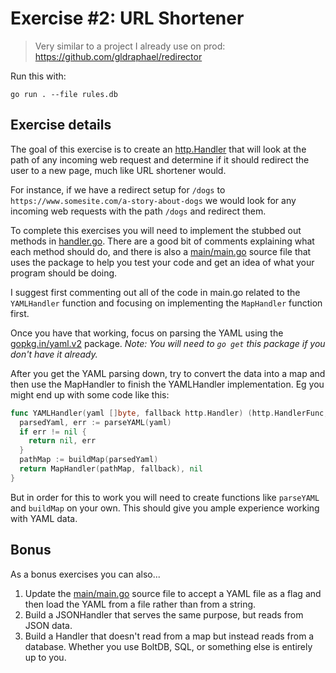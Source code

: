 # Exercise #2: URL Shortener

> Very similar to a project I already use on prod: https://github.com/gldraphael/redirector

Run this with:

```
go run . --file rules.db
```

## Exercise details

The goal of this exercise is to create an [http.Handler](https://golang.org/pkg/net/http/#Handler) that will look at the path of any incoming web request and determine if it should redirect the user to a new page, much like URL shortener would.

For instance, if we have a redirect setup for `/dogs` to `https://www.somesite.com/a-story-about-dogs` we would look for any incoming web requests with the path `/dogs` and redirect them.

To complete this exercises you will need to implement the stubbed out methods in [handler.go](https://github.com/gophercises/urlshort/blob/master/handler.go). There are a good bit of comments explaining what each method should do, and there is also a [main/main.go](https://github.com/gophercises/urlshort/blob/master/main/main.go) source file that uses the package to help you test your code and get an idea of what your program should be doing.

I suggest first commenting out all of the code in main.go related to the `YAMLHandler` function and focusing on implementing the `MapHandler` function first.

Once you have that working, focus on parsing the YAML using the [gopkg.in/yaml.v2](https://godoc.org/gopkg.in/yaml.v2) package. *Note: You will need to `go get` this package if you don't have it already.*

After you get the YAML parsing down, try to convert the data into a map and then use the MapHandler to finish the YAMLHandler implementation. Eg you might end up with some code like this:

```go
func YAMLHandler(yaml []byte, fallback http.Handler) (http.HandlerFunc, error) {
  parsedYaml, err := parseYAML(yaml)
  if err != nil {
    return nil, err
  }
  pathMap := buildMap(parsedYaml)
  return MapHandler(pathMap, fallback), nil
}
```

But in order for this to work you will need to create functions like `parseYAML` and `buildMap` on your own. This should give you ample experience working with YAML data.


## Bonus

As a bonus exercises you can also...

1. Update the [main/main.go](https://github.com/gophercises/urlshort/blob/master/main/main.go) source file to accept a YAML file as a flag and then load the YAML from a file rather than from a string.
2. Build a JSONHandler that serves the same purpose, but reads from JSON data.
3. Build a Handler that doesn't read from a map but instead reads from a database. Whether you use BoltDB, SQL, or something else is entirely up to you.
